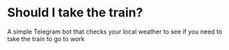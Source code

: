 # Should I take the train?

A simple Telegram bot that checks your local weather to see if you need to take the train to go to work
